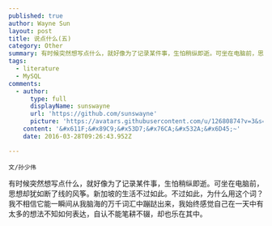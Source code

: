 ```yaml
---
published: true
author: Wayne Sun
layout: post
title: 说点什么(五)
category: Other
summary: 有时候突然想写点什么，就好像为了记录某件事，生怕稍纵即逝。可坐在电脑前，思想却犹如断了线的风筝。新加坡的生活不过如此。不过如此，为什么用这个词？我不相信它能一瞬间从我脑海的万千词汇中蹦跶出来，我始终感觉自己在一天中有太多的想法不知如何表达，自认不能笔耕不辍，却也乐在其中。
tags:
  - literature
  - MySQL
comments:
  - author:
      type: full
      displayName: sunswayne
      url: 'https://github.com/sunswayne'
      picture: 'https://avatars.githubusercontent.com/u/12680874?v=3&s=73'
    content: '&#x611F;&#x89C9;&#x53D7;&#x76CA;&#x532A;&#x6D45;~'
    date: 2016-03-28T09:26:43.952Z

---
```


`文/孙少伟`


有时候突然想写点什么，就好像为了记录某件事，生怕稍纵即逝。可坐在电脑前，思想却犹如断了线的风筝。新加坡的生活不过如此。不过如此，为什么用这个词？我不相信它能一瞬间从我脑海的万千词汇中蹦跶出来，我始终感觉自己在一天中有太多的想法不知如何表达，自认不能笔耕不辍，却也乐在其中。
